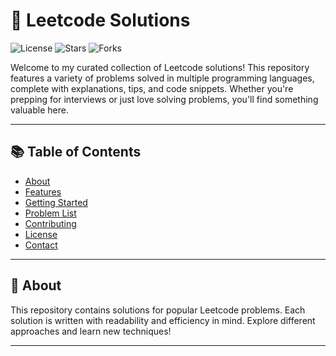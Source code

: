 # 🚀 Leetcode Solutions

![License](https://img.shields.io/github/license/pushpinder2001/Leetcode)
![Stars](https://img.shields.io/github/stars/pushpinder2001/Leetcode)
![Forks](https://img.shields.io/github/forks/pushpinder2001/Leetcode)

Welcome to my curated collection of Leetcode solutions! This repository features a variety of problems solved in multiple programming languages, complete with explanations, tips, and code snippets. Whether you're prepping for interviews or just love solving problems, you'll find something valuable here.

---

## 📚 Table of Contents

- [About](#about)
- [Features](#features)
- [Getting Started](#getting-started)
- [Problem List](#problem-list)
- [Contributing](#contributing)
- [License](#license)
- [Contact](#contact)

---

## 📝 About

This repository contains solutions for popular Leetcode problems. Each solution is written with readability and efficiency in mind. Explore different approaches and learn new techniques!

---
